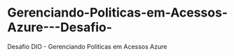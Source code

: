 # Gerenciando-Politicas-em-Acessos-Azure---Desafio-
Desafio DIO - Gerenciando Politicas em Acessos Azure
